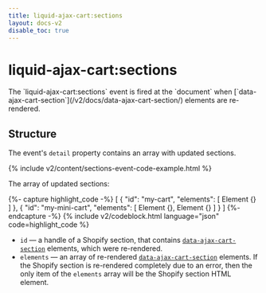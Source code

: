 ```yaml
---
title: liquid-ajax-cart:sections
layout: docs-v2
disable_toc: true
---
```


# liquid-ajax-cart:sections

<p class="lead" markdown="1">
The `liquid-ajax-cart:sections` event is fired at the `document` when 
[`data-ajax-cart-section`](/v2/docs/data-ajax-cart-section/) elements are re-rendered.
</p>

## Structure

The event's `detail` property contains an array with updated sections.

{% include v2/content/sections-event-code-example.html %}

The array of updated sections:

{%- capture highlight_code -%}
[
  {
    "id": "my-cart",
    "elements": [ Element {} ]
  },
  {
    "id": "my-mini-cart",
    "elements": [ Element {}, Element {} ]
  }
]
{%- endcapture -%}
{% include v2/codeblock.html language="json" code=highlight_code %}

* `id` — a handle of a Shopify section, that contains [`data-ajax-cart-section`](/v2/docs/data-ajax-cart-section/) elements, which were re-rendered.
* `elements` — an array of re-rendered [`data-ajax-cart-section`](/v2/docs/data-ajax-cart-section/) elements. If the Shopify section is re-rendered completely due to an error, then the only item of the `elements` array will be the Shopify section HTML element.